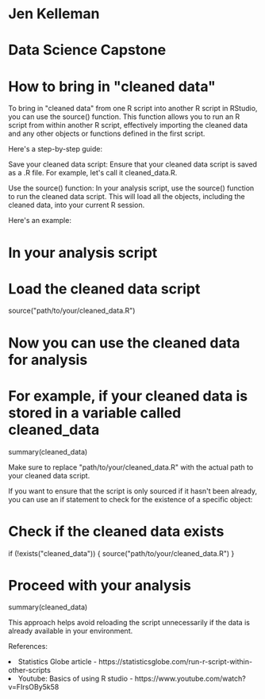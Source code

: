 # Jen Kelleman
# Data Science Capstone


<h1>How to bring in "cleaned data"</h1>
To bring in "cleaned data" from one R script into another R script in RStudio, you can use the source() function. This function allows you to run an R script from within another R script, effectively importing the cleaned data and any other objects or functions defined in the first script.

Here's a step-by-step guide: 

Save your cleaned data script: Ensure that your cleaned data script is saved as a .R file. For example, let's call it cleaned_data.R.

Use the source() function: In your analysis script, use the source() function to run the cleaned data script. This will load all the objects, including the cleaned data, into your current R session.

Here's an example:
# In your analysis script
# Load the cleaned data script
source("path/to/your/cleaned_data.R")

# Now you can use the cleaned data for analysis
# For example, if your cleaned data is stored in a variable called cleaned_data
summary(cleaned_data)



Make sure to replace "path/to/your/cleaned_data.R" with the actual path to your cleaned data script.

If you want to ensure that the script is only sourced if it hasn't been already, you can use an if statement to check for the existence of a specific object:

# Check if the cleaned data exists
if (!exists("cleaned_data")) {
  source("path/to/your/cleaned_data.R")
}

# Proceed with your analysis
summary(cleaned_data)


This approach helps avoid reloading the script unnecessarily if the data is already available in your environment.

References:
<li> Statistics Globe article - https://statisticsglobe.com/run-r-script-within-other-scripts</li>
<li> Youtube: Basics of using R studio - https://www.youtube.com/watch?v=FIrsOBy5k58</li>